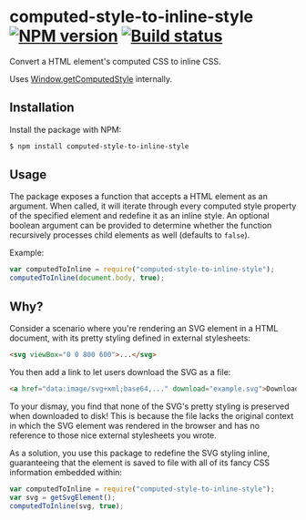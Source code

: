 # computed-style-to-inline-style [![NPM version](http://img.shields.io/npm/v/computed-style-to-inline-style.svg?style=flat-square)](https://www.npmjs.org/package/computed-style-to-inline-style) [![Build status](http://img.shields.io/travis/lukehorvat/computed-style-to-inline-style.svg?style=flat-square)](https://travis-ci.org/lukehorvat/computed-style-to-inline-style)

Convert a HTML element's computed CSS to inline CSS.

Uses [Window.getComputedStyle](https://developer.mozilla.org/en-US/docs/Web/API/Window/getComputedStyle) internally.

## Installation

Install the package with NPM:

```bash
$ npm install computed-style-to-inline-style
```

## Usage

The package exposes a function that accepts a HTML element as an argument. When called, it will iterate through every computed style property of the specified element and redefine it as an inline style. An optional boolean argument can be provided to determine whether the function recursively processes child elements as well (defaults to `false`).

Example:

```javascript
var computedToInline = require("computed-style-to-inline-style");
computedToInline(document.body, true);
```

## Why?

Consider a scenario where you're rendering an SVG element in a HTML document, with its pretty styling defined in external stylesheets:

```html
<svg viewBox="0 0 800 600">...</svg>
```

You then add a link to let users download the SVG as a file:

```html
<a href="data:image/svg+xml;base64,..." download="example.svg">Download</a>
```

To your dismay, you find that none of the SVG's pretty styling is preserved when downloaded to disk! This is because the file lacks the original context in which the SVG element was rendered in the browser and has no reference to those nice external stylesheets you wrote.

As a solution, you use this package to redefine the SVG styling inline, guaranteeing that the element is saved to file with all of its fancy CSS information embedded within:

```javascript
var computedToInline = require("computed-style-to-inline-style");
var svg = getSvgElement();
computedToInline(svg, true);
```
